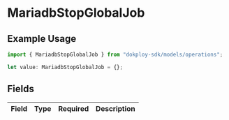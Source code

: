# MariadbStopGlobalJob

## Example Usage

```typescript
import { MariadbStopGlobalJob } from "dokploy-sdk/models/operations";

let value: MariadbStopGlobalJob = {};
```

## Fields

| Field       | Type        | Required    | Description |
| ----------- | ----------- | ----------- | ----------- |